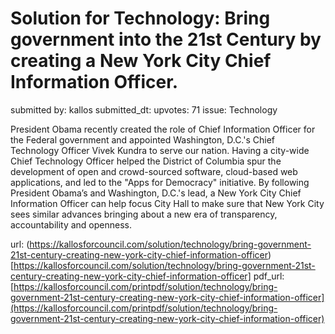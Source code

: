 # Solution for Technology: Bring government into the 21st Century by creating a New York City Chief Information Officer. #

submitted by: kallos
submitted_dt: 
upvotes: 71
issue: Technology

President Obama recently created the role of Chief Information Officer for the Federal government and appointed Washington, D.C.'s Chief Technology Officer Vivek Kundra to serve our nation. Having a city-wide Chief Technology Officer helped the District of Columbia spur the development of open and crowd-sourced software, cloud-based web applications, and led to the "Apps for Democracy" initiative. By following President Obama’s and Washington, D.C.'s lead, a New York City Chief Information Officer can help focus City Hall to make sure that New York City sees similar advances bringing about a new era of transparency, accountability and openness.

url: (https://kallosforcouncil.com/solution/technology/bring-government-21st-century-creating-new-york-city-chief-information-officer)[https://kallosforcouncil.com/solution/technology/bring-government-21st-century-creating-new-york-city-chief-information-officer]
pdf_url: [https://kallosforcouncil.com/printpdf/solution/technology/bring-government-21st-century-creating-new-york-city-chief-information-officer](https://kallosforcouncil.com/printpdf/solution/technology/bring-government-21st-century-creating-new-york-city-chief-information-officer)